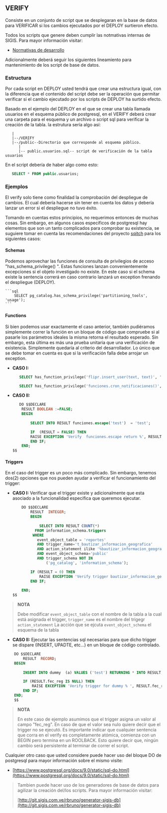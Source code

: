 ## VERIFY

Consiste en un conjunto de script que se desplegaran en la base de datos para VERIFICAR si los cambios ejecutados por el DEPLOY surtieron efecto.

Todos los scripts que genere deben cumplir las notmativas internas de SIGIS. Para mayor información visitar:

- [Normativas de desarrollo](http://git.sigis.com.ve/gdt/estandares-desarrollo)

Adicionalmente deberá seguir los siguientes lineamiento para mantenimiento de los script de base de datos.

### Estructura

Por cada script en DEPLOY usted tendrá que crear una estructura igual, con la diferencia que el contenido del script debe ser la operación que permitar verificar si el cambio ejecutado por los scripts de DEPLOY ha surtido efecto. 

Basado en el ejemplo del DEPLOY en el que se crear una tabla llamada usuarios en el esquema público de postgresql, en el VERIFY deberá crear una carpeta para el esquema y un archivo o script sql para verificar la creación de la tabla. la estrutura sería algo así:

 
```
   |
   |--/VERIFY
   |--/public--Directorio que corresponde al esquema público.
      |
      |-- public.usuarios.sql-- script de verificación de la tabla usuarios

```

En el script debería de haber algo como esto:
```sql
   SELECT * FROM public.usuarios;
```

### Ejemplos

El verify solo tiene como finalidad la comprobación del despliegue de cambios.  El cual debería hacerse sin tener en cuenta los datos y debería lanzar un error si el despliegue no tuvo éxito. 

Tomando en cuentas estos principios, no requerimos entonces de muchas cosas. Sin embargo, en algunos casos específicos de postgresql hay elementos que son un tanto complicados para comprobar su existencia, se suguiere tomar en cuenta las recomendaciones del proyecto  [sqitch](https://github.com/theory/sqitch/blob/master/lib/sqitchtutorial.pod) para los siguientes casos:


#### Schemas 

Podemos aprovechar las funciones de consulta de privilegios de acceso "has_schema_privilege() ". Estas funciones lanzan convenientemente excepciones si el objeto investigado no existe. En este caso si el schema existe la sentencia correrá en caso contrario lanzará un exception frenando el despliegue (DEPLOY).

    ```sql
        SELECT pg_catalog.has_schema_privilege('partitioning_tools', 'usage');
    ```

#### Functions

Si bien podemos usar exactamente el caso anterior, también pudiéramos simplemente correr la función en un bloque de código que compruebe si al pasarle los parámetros ideales la misma retorna el resultado esperado. Sin embargo, esta última  es más una prueba unitaria que una verificación de existencia. Simplemente quedaría al criterio del desarrollador. Lo único que se debe tomar en cuenta es que si la verificación falla debe arrojar un exception.
* **CASO I:**

    ```sql
       SELECT has_function_privilege('flipr.insert_user(text, text)', 'execute');
    ```
    
    ```sql
       SELECT has_function_privilege('funciones.cron_notificaciones()', 'execute');
    ```

* **CASO II:**
    ```sql
       DO $$DECLARE
        RESULT BOOLEAN :=FALSE;
        BEGIN
        
            SELECT INTO RESULT funciones.escape('test')  = 'test';
    
            IF  (RESULT = FALSE) THEN
            RAISE EXCEPTION 'Verify  funciones.escape return %', RESULT USING HINT = 'Please check!';
            END IF;
        END;
    $$
    ```    

#### Triggers

En el caso del  trigger es un poco más complicado. Sin embargo, tenemos dos(2) opciones que nos pueden ayudar a verificar el funcionamiento del trigger:

* **CASO I:** Verificar que el trigger existe y adicionalmente que esta asociado a la funcionalidad especifica que queremos ejecutar.
    ```sql
        DO $$DECLARE
            RESULT  INTEGER;
            BEGIN
            
                SELECT INTO RESULT COUNT(*)
              FROM information_schema.triggers
             WHERE
               event_object_table = 'reportes'
               AND trigger_name='t_bautizar_informacion_geografica'
               AND action_statement ilike '%bautizar_informacion_geografica%'
               AND event_object_schema='public'
               AND trigger_schema NOT IN
                   ('pg_catalog', 'information_schema');
    
            IF (RESULT = 0) THEN
                RAISE EXCEPTION 'Verify trigger bautizar_informacion_geografica' USING HINT = 'Please check trigger!';
            END IF;
           
        END;
    $$
    ```
>**NOTA**
>
> Debe modificar `event_object_table` con el nombre de la tabla a la cual está asignada el trigger,
> `trigger_name` es el nombre del trigegr
> `action_statement` La acción que se ejcuta
> `event_object_schema` el esquema de la tabla
> 

* **CASO II:**  Ejecutar las sentencias sql necesarias para que dicho trigger se dispare (INSERT, UPADTE, etc...) en un bloque de código controlado.

```sql
    DO $$DECLARE
        RESULT  RECORD;
    BEGIN
   
        INSERT INTO dummy  (a) VALUES ('test') RETURNING * INTO RESULT;

        IF (RESULT.fec_reg IS NULL) THEN
            RAISE EXCEPTION 'Verify trigger for dummy % ', RESULT.fec_reg USING HINT = 'Please check trigger!';
        END IF;
    END;
    $$   
```        

>**NOTA**
>
> En este caso de ejemplo  asumimos que el trigger asigna un valor al campo  "fec_reg". En caso de que el valor sea nulo quiere decir que el trigger no se ejecutó.
> Es importante indicar que cualquier sentencia que corra en el verify es completamente atómica, comienza con un BEGIN  pero termina en un ROOLBACK. Esto quiere decir que, ningún cambio será persistente al terminar de correr el script.


Cualquier otro caso que usted considere puede hacer uso del bloque DO de postgresql para mayor información sobre el mismo visite:

* [https://www.postgresql.org/docs/9.0/static/sql-do.html](https://www.postgresql.org/docs/9.0/static/sql-do.html)



>
> Tambien puede hacer uso de los generadores de base de datos para agilizar la creación del/los scripts. Para mayor información visitar:
>
> [http://git.sigis.com.ve/rbruno/generator-sigis-db](http://git.sigis.com.ve/rbruno/generator-sigis-db)
